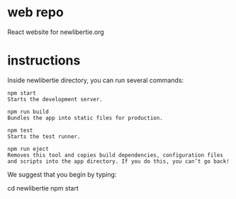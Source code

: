 # web repo
React website for newlibertie.org

# instructions

Inside newlibertie directory, you can run several commands:

    npm start
    Starts the development server.

    npm run build
    Bundles the app into static files for production.

    npm test
    Starts the test runner.

    npm run eject
    Removes this tool and copies build dependencies, configuration files
    and scripts into the app directory. If you do this, you can’t go back!

We suggest that you begin by typing:

  cd newlibertie
  npm start

